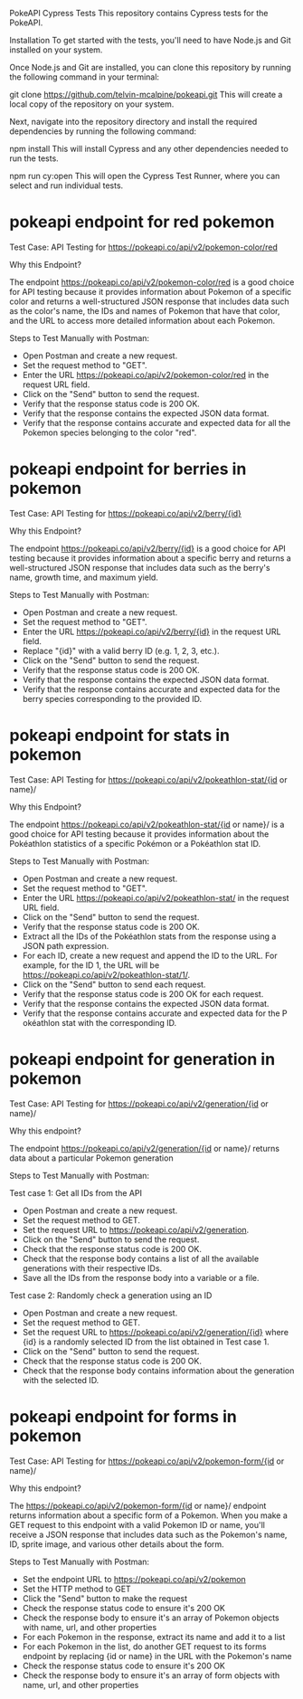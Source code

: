 PokeAPI Cypress Tests
This repository contains Cypress tests for the PokeAPI.

Installation
To get started with the tests, you'll need to have Node.js and Git installed on your system.

Once Node.js and Git are installed, you can clone this repository by running the following command in your terminal:

git clone https://github.com/telvin-mcalpine/pokeapi.git
This will create a local copy of the repository on your system.

Next, navigate into the repository directory and install the required dependencies by running the following command:

npm install
This will install Cypress and any other dependencies needed to run the tests.

npm run cy:open
This will open the Cypress Test Runner, where you can select and run individual tests.

# pokeapi endpoint for red pokemon

Test Case: API Testing for https://pokeapi.co/api/v2/pokemon-color/red

Why this Endpoint?

The endpoint https://pokeapi.co/api/v2/pokemon-color/red is a good choice for API testing because it provides information about Pokemon of a specific color and returns a well-structured JSON response that includes data such as the color's name, the IDs and names of Pokemon that have that color, and the URL to access more detailed information about each Pokemon.

Steps to Test Manually with Postman:

- Open Postman and create a new request.
- Set the request method to "GET".
- Enter the URL https://pokeapi.co/api/v2/pokemon-color/red in the request URL field.
- Click on the "Send" button to send the request.
- Verify that the response status code is 200 OK.
- Verify that the response contains the expected JSON data format.
- Verify that the response contains accurate and expected data for all the Pokemon species belonging to the color "red".

# pokeapi endpoint for berries in pokemon

Test Case: API Testing for https://pokeapi.co/api/v2/berry/{id}

Why this Endpoint?

The endpoint https://pokeapi.co/api/v2/berry/{id} is a good choice for API testing because it provides information about a specific berry and returns a well-structured JSON response that includes data such as the berry's name, growth time, and maximum yield.

Steps to Test Manually with Postman:

- Open Postman and create a new request.
- Set the request method to "GET".
- Enter the URL https://pokeapi.co/api/v2/berry/{id} in the request URL field.
- Replace "{id}" with a valid berry ID (e.g. 1, 2, 3, etc.).
- Click on the "Send" button to send the request.
- Verify that the response status code is 200 OK.
- Verify that the response contains the expected JSON data format.
- Verify that the response contains accurate and expected data for the berry species corresponding to the provided ID.

# pokeapi endpoint for stats in pokemon

Test Case: API Testing for https://pokeapi.co/api/v2/pokeathlon-stat/{id or name}/

Why this Endpoint?

The endpoint https://pokeapi.co/api/v2/pokeathlon-stat/{id or name}/ is a good choice for API testing because it provides information about the Pokéathlon statistics of a specific Pokémon or a Pokéathlon stat ID.

Steps to Test Manually with Postman:

- Open Postman and create a new request.
- Set the request method to "GET".
- Enter the URL https://pokeapi.co/api/v2/pokeathlon-stat/ in the request URL field.
- Click on the "Send" button to send the request.
- Verify that the response status code is 200 OK.
- Extract all the IDs of the Pokéathlon stats from the response using a JSON path expression.
- For each ID, create a new request and append the ID to the URL. For example, for the ID 1, the URL will be https://pokeapi.co/api/v2/pokeathlon-stat/1/.
- Click on the "Send" button to send each request.
- Verify that the response status code is 200 OK for each request.
- Verify that the response contains the expected JSON data format.
- Verify that the response contains accurate and expected data for the P okéathlon stat with the corresponding ID.

# pokeapi endpoint for generation in pokemon

Test Case: API Testing for https://pokeapi.co/api/v2/generation/{id or name}/

Why this endpoint?

The endpoint https://pokeapi.co/api/v2/generation/{id or name}/ returns data about a particular Pokemon generation

Steps to Test Manually with Postman:

Test case 1: Get all IDs from the API

- Open Postman and create a new request.
- Set the request method to GET.
- Set the request URL to https://pokeapi.co/api/v2/generation.
- Click on the "Send" button to send the request.
- Check that the response status code is 200 OK.
- Check that the response body contains a list of all the available generations with their respective IDs.
- Save all the IDs from the response body into a variable or a file.

Test case 2: Randomly check a generation using an ID

- Open Postman and create a new request.
- Set the request method to GET.
- Set the request URL to https://pokeapi.co/api/v2/generation/{id} where {id} is a randomly selected ID from the list obtained in Test case 1.
- Click on the "Send" button to send the request.
- Check that the response status code is 200 OK.
- Check that the response body contains information about the generation with the selected ID.

# pokeapi endpoint for forms in pokemon

Test Case: API Testing for https://pokeapi.co/api/v2/pokemon-form/{id or name}/

Why this endpoint?

The https://pokeapi.co/api/v2/pokemon-form/{id or name}/ endpoint returns information about a specific form of a Pokemon. When you make a GET request to this endpoint with a valid Pokemon ID or name, you'll receive a JSON response that includes data such as the Pokemon's name, ID, sprite image, and various other details about the form.

Steps to Test Manually with Postman:

- Set the endpoint URL to https://pokeapi.co/api/v2/pokemon
- Set the HTTP method to GET
- Click the "Send" button to make the request
- Check the response status code to ensure it's 200 OK
- Check the response body to ensure it's an array of Pokemon objects with name, url, and other properties
- For each Pokemon in the response, extract its name and add it to a list
- For each Pokemon in the list, do another GET request to its forms endpoint by replacing {id or name} in the URL with the Pokemon's name
- Check the response status code to ensure it's 200 OK
- Check the response body to ensure it's an array of form objects with name, url, and other properties
